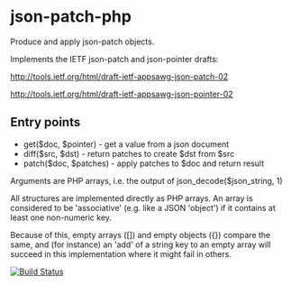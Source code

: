 json-patch-php
================

Produce and apply json-patch objects.

Implements the IETF json-patch and json-pointer drafts:

http://tools.ietf.org/html/draft-ietf-appsawg-json-patch-02

http://tools.ietf.org/html/draft-ietf-appsawg-json-pointer-02

Entry points
------------

- get($doc, $pointer) - get a value from a json document
- diff($src, $dst) - return patches to create $dst from $src
- patch($doc, $patches) - apply patches to $doc and return result

Arguments are PHP arrays, i.e. the output of
json_decode($json_string, 1)

All structures are implemented directly as PHP arrays.
An array is considered to be 'associative' (e.g. like a JSON 'object')
if it contains at least one non-numeric key.

Because of this, empty arrays ([]) and empty objects ({}) compare
the same, and (for instance) an 'add' of a string key to an empty
array will succeed in this implementation where it might fail in
others.

[![Build Status](https://secure.travis-ci.org/mikemccabe/json-patch-php.png)](http://travis-ci.org/mikemccabe/json-patch-php)
